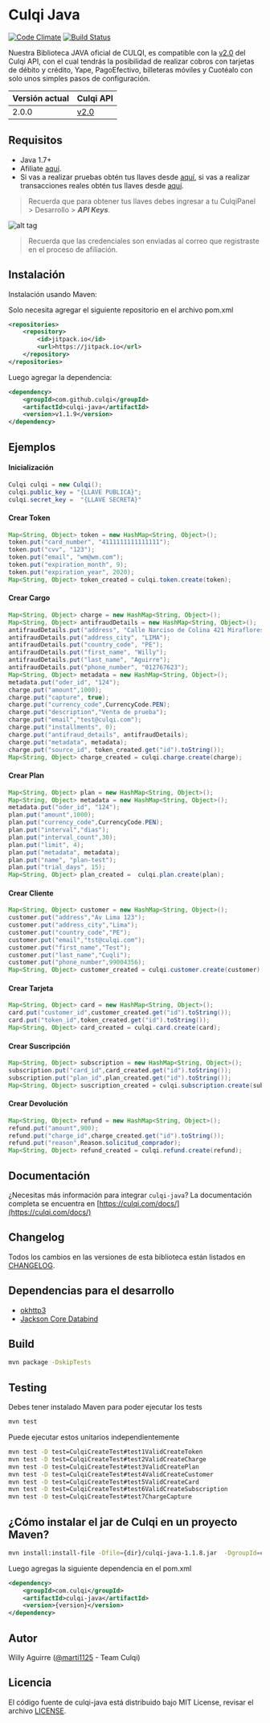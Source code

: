 # Culqi Java

[![Code Climate](https://codeclimate.com/github/culqi/culqi-java/badges/gpa.svg)](https://codeclimate.com/github/culqi/culqi-java)
[![Build Status](https://travis-ci.org/culqi/culqi-java.svg?branch=master)](https://travis-ci.org/culqi/culqi-java)

Nuestra Biblioteca JAVA oficial de CULQI, es compatible con la [v2.0](https://culqi.com/api/) del Culqi API, con el cual tendrás la posibilidad de realizar cobros con tarjetas de débito y crédito, Yape, PagoEfectivo, billeteras móviles y Cuotéalo con solo unos simples pasos de configuración.

| Versión actual|Culqi API|
|----|----|
| 2.0.0  |[v2.0](https://culqi.com/api/)|

## Requisitos

- Java 1.7+
- Afiliate [aquí](https://afiliate.culqi.com/).
- Si vas a realizar pruebas obtén tus llaves desde [aquí](https://integ-panel.culqi.com/#/registro), si vas a realizar transacciones reales obtén tus llaves desde [aquí](https://panel.culqi.com/#/registro).

> Recuerda que para obtener tus llaves debes ingresar a tu CulqiPanel > Desarrollo > ***API Keys***.

![alt tag](http://i.imgur.com/NhE6mS9.png)

> Recuerda que las credenciales son enviadas al correo que registraste en el proceso de afiliación.

## Instalación

Instalación usando Maven:

Solo necesita agregar el siguiente repositorio en el archivo pom.xml

```xml
<repositories>
    <repository>
        <id>jitpack.io</id>
        <url>https://jitpack.io</url>
    </repository>
</repositories>
```

Luego agregar la dependencia:

```xml
<dependency>
    <groupId>com.github.culqi</groupId>
    <artifactId>culqi-java</artifactId>
    <version>v1.1.9</version>
</dependency>
```

## Ejemplos

#### Inicialización

```java
Culqi culqi = new Culqi();
culqi.public_key = "{LLAVE PUBLICA}";
culqi.secret_key =  "{LLAVE SECRETA}"
```

#### Crear Token

```java
Map<String, Object> token = new HashMap<String, Object>();
token.put("card_number", "4111111111111111");
token.put("cvv", "123");
token.put("email", "wm@wm.com");
token.put("expiration_month", 9);
token.put("expiration_year", 2020);
Map<String, Object> token_created = culqi.token.create(token);

```

#### Crear Cargo

```java
Map<String, Object> charge = new HashMap<String, Object>();
Map<String, Object> antifraudDetails = new HashMap<String, Object>();
antifraudDetails.put("address", "Calle Narciso de Colina 421 Miraflores");
antifraudDetails.put("address_city", "LIMA");
antifraudDetails.put("country_code", "PE");
antifraudDetails.put("first_name", "Willy");
antifraudDetails.put("last_name", "Aguirre");
antifraudDetails.put("phone_number", "012767623");
Map<String, Object> metadata = new HashMap<String, Object>();
metadata.put("oder_id", "124");
charge.put("amount",1000);
charge.put("capture", true);
charge.put("currency_code",CurrencyCode.PEN);
charge.put("description","Venta de prueba");
charge.put("email","test@culqi.com");
charge.put("installments", 0);
charge.put("antifraud_details", antifraudDetails);
charge.put("metadata", metadata);
charge.put("source_id", token_created.get("id").toString());
Map<String, Object> charge_created = culqi.charge.create(charge);

```

#### Crear Plan

```java
Map<String, Object> plan = new HashMap<String, Object>();
Map<String, Object> metadata = new HashMap<String, Object>();
metadata.put("oder_id", "124");
plan.put("amount",1000);
plan.put("currency_code",CurrencyCode.PEN);
plan.put("interval","dias");
plan.put("interval_count",30);
plan.put("limit", 4);
plan.put("metadata", metadata);
plan.put("name", "plan-test");
plan.put("trial_days", 15);
Map<String, Object> plan_created =  culqi.plan.create(plan);
```

#### Crear Cliente

```java
Map<String, Object> customer = new HashMap<String, Object>();
customer.put("address","Av Lima 123");
customer.put("address_city","Lima");
customer.put("country_code","PE");
customer.put("email","tst@culqi.com");
customer.put("first_name","Test");
customer.put("last_name","Cuqli");
customer.put("phone_number",99004356);
Map<String, Object> customer_created = culqi.customer.create(customer);
```

#### Crear Tarjeta

```java
Map<String, Object> card = new HashMap<String, Object>();
card.put("customer_id",customer_created.get("id").toString());
card.put("token_id",token_created.get("id").toString());
Map<String, Object> card_created = culqi.card.create(card);
```


#### Crear Suscripción

```java
Map<String, Object> subscription = new HashMap<String, Object>();
subscription.put("card_id",card_created.get("id").toString());
subscription.put("plan_id",plan_created.get("id").toString());
Map<String, Object> suscription_created = culqi.subscription.create(subscription);
```

#### Crear Devolución

```java
Map<String, Object> refund = new HashMap<String, Object>();
refund.put("amount",900);
refund.put("charge_id",charge_created.get("id").toString());
refund.put("reason",Reason.solicitud_comprador);
Map<String, Object> refund_created = culqi.refund.create(refund);
```

## Documentación
¿Necesitas más información para integrar `culqi-java`? La documentación completa se encuentra en [https://culqi.com/docs/](https://culqi.com/docs/)


## Changelog

Todos los cambios en las versiones de esta biblioteca están listados en [CHANGELOG](CHANGELOG).

## Dependencias para el desarrollo

- [okhttp3](http://square.github.io/okhttp/)
- [Jackson Core Databind](https://github.com/FasterXML/jackson-databind/wiki)

## Build

```bash
mvn package -DskipTests
```

## Testing

Debes tener instalado Maven para poder ejecutar los tests

```bash
mvn test
```

Puede ejecutar estos unitarios independientemente

```bash
mvn test -D test=CulqiCreateTest#test1ValidCreateToken
mvn test -D test=CulqiCreateTest#test2ValidCreateCharge
mvn test -D test=CulqiCreateTest#test3ValidCreatePlan
mvn test -D test=CulqiCreateTest#test4ValidCreateCustomer
mvn test -D test=CulqiCreateTest#test5ValidCreateCard
mvn test -D test=CulqiCreateTest#test6ValidCreateSubscription
mvn test -D test=CulqiCreateTest#test7ChargeCapture
```

## ¿Cómo instalar el jar de Culqi en un proyecto Maven? 

```bash
mvn install:install-file -Dfile={dir}/culqi-java-1.1.8.jar  -DgroupId=com.culqi -DartifactId=culqi-java -Dversion={version} -Dpackaging=jar
```


Luego agregas la siguiente dependencia en el pom.xml

```xml
<dependency>
    <groupId>com.culqi</groupId>
    <artifactId>culqi-java</artifactId>
    <version>{version}</version>
</dependency>
```

## Autor

Willy Aguirre ([@marti1125](https://github.com/marti1125) - Team Culqi)

## Licencia

El código fuente de culqi-java está distribuido bajo MIT License, revisar el archivo [LICENSE](https://github.com/culqi/culqi-java/blob/master/LICENSE).
